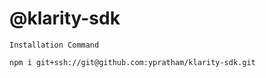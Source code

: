# @klarity-sdk


``` Installation Command ```

```
npm i git+ssh://git@github.com:ypratham/klarity-sdk.git

```